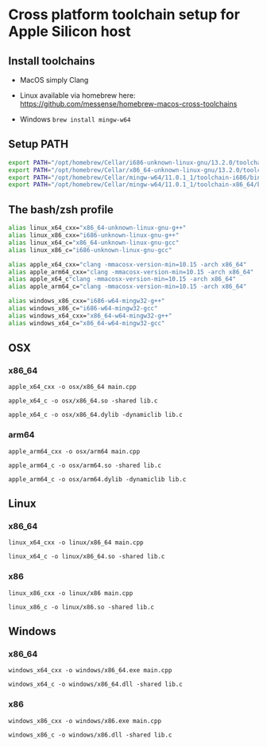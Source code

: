 # Cross platform toolchain setup for Apple Silicon host

## Install toolchains 
- MacOS
simply Clang

- Linux
available via homebrew here:
https://github.com/messense/homebrew-macos-cross-toolchains

- Windows
`brew install mingw-w64`

## Setup PATH
```zsh
export PATH="/opt/homebrew/Cellar/i686-unknown-linux-gnu/13.2.0/toolchain/bin:$PATH"
export PATH="/opt/homebrew/Cellar/x86_64-unknown-linux-gnu/13.2.0/toolchain/bin:$PATH"
export PATH="/opt/homebrew/Cellar/mingw-w64/11.0.1_1/toolchain-i686/bin:$PATH"
export PATH="/opt/homebrew/Cellar/mingw-w64/11.0.1_1/toolchain-x86_64/bin:$PATH"
```

## The bash/zsh profile
```zsh
alias linux_x64_cxx="x86_64-unknown-linux-gnu-g++"
alias linux_x86_cxx="i686-unknown-linux-gnu-g++"
alias linux_x64_c="x86_64-unknown-linux-gnu-gcc"
alias linux_x86_c="i686-unknown-linux-gnu-gcc"

alias apple_x64_cxx="clang -mmacosx-version-min=10.15 -arch x86_64"
alias apple_arm64_cxx="clang -mmacosx-version-min=10.15 -arch x86_64"
alias apple_x64_c"clang -mmacosx-version-min=10.15 -arch x86_64"
alias apple_arm64_c="clang -mmacosx-version-min=10.15 -arch x86_64"

alias windows_x86_cxx="i686-w64-mingw32-g++"
alias windows_x86_c="i686-w64-mingw32-gcc"
alias windows_x64_cxx="x86_64-w64-mingw32-g++"
alias windows_x64_c="x86_64-w64-mingw32-gcc"
```

## OSX
### x86_64
`apple_x64_cxx -o osx/x86_64 main.cpp`

`apple_x64_c -o osx/x86_64.so -shared lib.c`

`apple_x64_c -o osx/x86_64.dylib -dynamiclib lib.c`
### arm64
`apple_arm64_cxx -o osx/arm64 main.cpp`

`apple_arm64_c -o osx/arm64.so -shared lib.c`

`apple_arm64_c -o osx/arm64.dylib -dynamiclib lib.c`

## Linux
### x86_64
`linux_x64_cxx -o linux/x86_64 main.cpp`

`linux_x64_c -o linux/x86_64.so -shared lib.c`
### x86
`linux_x86_cxx -o linux/x86 main.cpp`

`linux_x86_c -o linux/x86.so -shared lib.c`

## Windows
### x86_64
`windows_x64_cxx -o windows/x86_64.exe main.cpp`

`windows_x64_c -o windows/x86_64.dll -shared lib.c`
### x86
`windows_x86_cxx -o windows/x86.exe main.cpp`

`windows_x86_c -o windows/x86.dll -shared lib.c`

